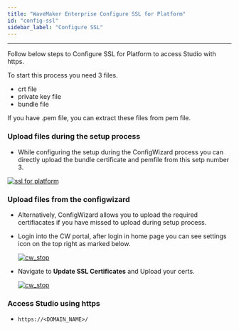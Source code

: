 ```yaml
---
title: "WaveMaker Enterprise Configure SSL for Platform"
id: "config-ssl"
sidebar_label: "Configure SSL"
---
```

---

Follow below steps to Configure SSL for Platform to access Studio with https.

To start this process you need 3 files.

- crt file
- private key file
- bundle file

If you have .pem file, you can extract these files from pem file.

### Upload files during the setup process

- While configuring the setup during the ConfigWizard process you can directly upload the bundle certificate and pemfile from this setp number 3.

[![ssl for platform](/learn/assets/wme-setup/wme-portal-setup/ssl-for-platform.png)](/learn/assets/wme-setup/wme-portal-setup/ssl-for-platform.png)


### Upload files from the configwizard

- Alternatively, ConfigWizard allows you to upload the required certifiacates if you have missed to upload during setup process. 

- Login into the CW portal, after login in home page you can see settings icon on the top right as marked below.
    
    [![cw_stop](/learn/assets/wme-setup/upgrade-wme-setup/cw-stop-settings.png)](/learn/assets/wme-setup/upgrade-wme-setup/cw-stop-settings.png) 

- Navigate to **Update SSL Certificates** and Upload your certs.

    [![cw_stop](/learn/assets/wme-setup/upgrade-wme-setup/Update-SSL-Cert.png)](/learn/assets/wme-setup/upgrade-wme-setup/Update-SSL-Cert.png)


### Access Studio using https

- ```https://<DOMAIN_NAME>/```
